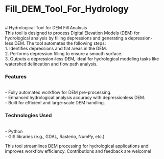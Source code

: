 # Fill_DEM_Tool_For_Hydrology
<br>
# Hydrological Tool for DEM Fill Analysis
<br>
This tool is designed to process Digital Elevation Models (DEM) for hydrological analysis by filling depressions and generating a depression-less DEM. The tool automates the following steps:
<br>
1. Identifies depressions and flat areas in the DEM. <br>
2. Performs depression filling to ensure a smooth surface.<br>
3. Outputs a depression-less DEM, ideal for hydrological modeling tasks like watershed delineation and flow path analysis.<br>

### Features
<br>
- Fully automated workflow for DEM pre-processing. <br>
- Enhanced hydrological analysis accuracy with depressionless DEM.<br>
- Built for efficient and large-scale DEM handling.<br>

### Technologies Used
<br>
- Python <br>
- GIS libraries (e.g., GDAL, Rasterio, NumPy, etc.) <br>

This tool streamlines DEM processing for hydrological applications and improves workflow efficiency. Contributions and feedback are welcome!
